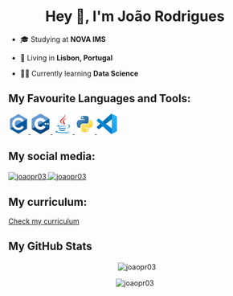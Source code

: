 <h1 align="center"> Hey 👋, I'm João Rodrigues </h1>

- 🎓 Studying at **NOVA IMS**

- 📍 Living in **Lisbon, Portugal**

- 👨‍💻 Currently learning **Data Science**

<h2 align="left">My Favourite Languages and Tools:</h2>
<p align="left"> 
  <a href="https://www.w3schools.com/c/" target="_blank" rel="noreferrer"> <img src="https://raw.githubusercontent.com/devicons/devicon/master/icons/c/c-original.svg" alt="c" width="40" height="40"/> </a> 
  <a href="https://www.w3schools.com/cpp/" target="_blank" rel="noreferrer"> <img src="https://raw.githubusercontent.com/devicons/devicon/master/icons/cplusplus/cplusplus-original.svg" alt="cplusplus" width="40" height="40"/> </a> 
  <a href="https://www.java.com" target="_blank" rel="noreferrer"> <img src="https://raw.githubusercontent.com/devicons/devicon/master/icons/java/java-original.svg" alt="java" width="40" height="40"/> </a> 
  <a href="https://www.python.org" target="_blank" rel="noreferrer"> <img src="https://raw.githubusercontent.com/devicons/devicon/master/icons/python/python-original.svg" alt="python" width="40" height="40"/> </a> 
  <a href="https://code.visualstudio.com/" target="_blank" rel="noreferrer"> <img src="https://raw.githubusercontent.com/devicons/devicon/master/icons/vscode/vscode-original.svg" alt="vscode" width="40" height="40"/> </a>
</p>

<h2 align="left">My social media:</h2>
<p align="left">
  <a href="https://instagram.com/joaopr03" target="blank"> <img align="center" src="https://raw.githubusercontent.com/rahuldkjain/github-profile-readme-generator/master/src/images/icons/Social/instagram.svg" alt="joaopr03" height="30" width="40"/> </a>
  <a href="https://linkedin.com/in/joão-rodrigues-5ab6b4227" target="blank"> <img align="center" src="https://raw.githubusercontent.com/rahuldkjain/github-profile-readme-generator/master/src/images/icons/Social/linked-in-alt.svg" alt="joaopr03" height="30" width="40"/> </a>
</p>

<h2 align="left">My curriculum:</h2>
<p align="left">
  <a href="https://ibb.co/3vZkgJH">Check my curriculum</a>
</p>

<h2> My GitHub Stats </h2>

<p align="center">&nbsp;
  <img align="center" src="https://github-readme-stats.vercel.app/api?username=joaopr03&show_icons=true&theme=dark&locale=en" alt="joaopr03" />
</p>

<p align="center">
  <img align="center" src="https://github-readme-stats.vercel.app/api/top-langs?username=joaopr03&show_icons=true&theme=dark&locale=en&layout=compact" alt="joaopr03"/></p>
